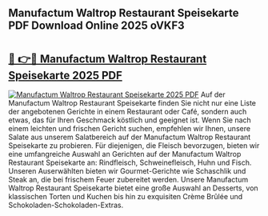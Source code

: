## Manufactum Waltrop Restaurant Speisekarte PDF Download Online 2025 oVKF3

# <h2><a href="http://gc9z92.nevu.top/?p=Manufactum+Waltrop+Restaurant+Speisekarte">🔗 👉🔴 Manufactum Waltrop Restaurant Speisekarte 2025 PDF</a></h2>

[![Manufactum Waltrop Restaurant Speisekarte 2025 PDF](https://i.imgur.com/dBaPXMq.png)](http://gc9z92.nevu.top/?p=Manufactum+Waltrop+Restaurant+Speisekarte)
Auf der Manufactum Waltrop Restaurant Speisekarte finden Sie nicht nur eine Liste der angebotenen Gerichte in einem Restaurant oder Café, sondern auch etwas, das für Ihren Geschmack köstlich und geeignet ist. Wenn Sie nach einem leichten und frischen Gericht suchen, empfehlen wir Ihnen, unsere Salate aus unserem Salatbereich auf der Manufactum Waltrop Restaurant Speisekarte zu probieren. Für diejenigen, die Fleisch bevorzugen, bieten wir eine umfangreiche Auswahl an Gerichten auf der Manufactum Waltrop Restaurant Speisekarte an: Rindfleisch, Schweinefleisch, Huhn und Fisch. Unseren Auserwählten bieten wir Gourmet-Gerichte wie Schaschlik und Steak an, die bei frischem Feuer zubereitet werden. Unsere Manufactum Waltrop Restaurant Speisekarte bietet eine große Auswahl an Desserts, von klassischen Torten und Kuchen bis hin zu exquisiten Crème Brûlée und Schokoladen-Schokoladen-Extras.
